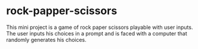 # rock-papper-scissors
This mini project is a game of rock paper scissors playable with user inputs.
The user inputs his choices in a prompt and is faced with a computer that randomly generates his choices.

